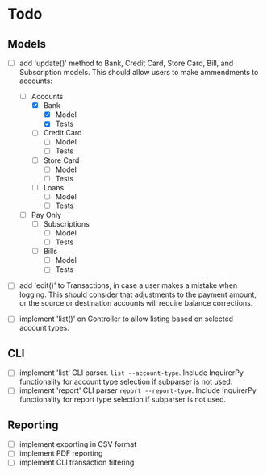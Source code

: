 # Todo

## Models

- [ ] add 'update()' method to Bank, Credit Card, Store Card, Bill, and Subscription models. This should allow users to make ammendments to accounts:

  - [ ] Accounts
    - [x] Bank
      - [x] Model
      - [x] Tests
    - [ ] Credit Card
      - [ ] Model
      - [ ] Tests
    - [ ] Store Card
      - [ ] Model
      - [ ] Tests
    - [ ] Loans
      - [ ] Model
      - [ ] Tests
  - [ ] Pay Only
    - [ ] Subscriptions
      - [ ] Model
      - [ ] Tests
    - [ ] Bills
      - [ ] Model
      - [ ] Tests

- [ ] add 'edit()' to Transactions, in case a user makes a mistake when logging. This should consider that adjustments to the payment amount, or the source or destination accounts will require balance corrections.

- [ ] implement 'list()' on Controller to allow listing based on selected account types.

## CLI

- [ ] implement 'list' CLI parser. `list --account-type`. Include InquirerPy functionality for account type selection if subparser is not used.
- [ ] implement 'report' CLI parser `report --report-type`. Include InquirerPy functionality for report type selection if subparser is not used.

## Reporting

- [ ] implement exporting in CSV format
- [ ] implement PDF reporting
- [ ] implement CLI transaction filtering
